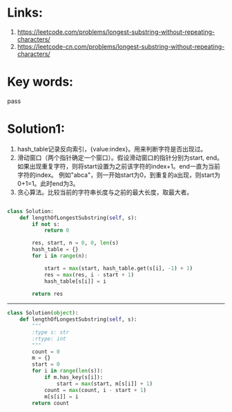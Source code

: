 # Links:
1. https://leetcode.com/problems/longest-substring-without-repeating-characters/
2. https://leetcode-cn.com/problems/longest-substring-without-repeating-characters/

# Key words:
pass

# Solution1:
1. hash_table记录反向索引，{value:index}。用来判断字符是否出现过。
2. 滑动窗口（两个指针确定一个窗口）。假设滑动窗口的指针分别为start, end。 如果出现重复字符，则将start设置为之前该字符的index+1。end一直为当前字符的index。
例如"abca"，则一开始start为0，到重复的a出现，则start为0+1=1。此时end为3。
3. 贪心算法。比较当前的字符串长度与之前的最大长度，取最大者。

```python

class Solution:
    def lengthOfLongestSubstring(self, s): 
        if not s:
            return 0

        res, start, n = 0, 0, len(s)
        hash_table = {}
        for i in range(n):

            start = max(start, hash_table.get(s[i], -1) + 1)
            res = max(res, i - start + 1)
            hash_table[s[i]] = i 
            
        return res

```
---
```python
class Solution(object):
    def lengthOfLongestSubstring(self, s):
        """
        :type s: str
        :rtype: int
        """
        count = 0
        m = {}
        start = 0
        for i in range(len(s)):
            if m.has_key(s[i]):
                start = max(start, m[s[i]] + 1)
            count = max(count, i - start + 1)
            m[s[i]] = i
        return count

```